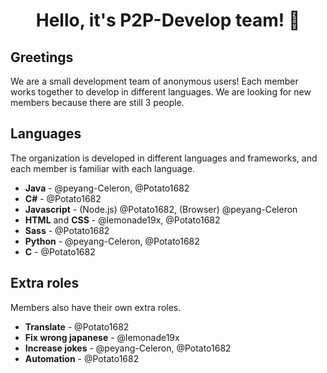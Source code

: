 <h1 align="center">Hello, it's P2P-Develop team! 👋</h1>

## Greetings

We are a small development team of anonymous users!
Each member works together to develop in different languages.
We are looking for new members because there are still 3 people.

## Languages

The organization is developed in different languages and frameworks, and each member is familiar with each language.

-   **Java** - @peyang-Celeron, @Potato1682
-   **C#** - @Potato1682
-   **Javascript** - (Node.js) @Potato1682, (Browser) @peyang-Celeron
-   **HTML** and **CSS** - @lemonade19x, @Potato1682
-   **Sass** - @Potato1682
-   **Python** - @peyang-Celeron, @Potato1682
-   **C** - @Potato1682

## Extra roles

Members also have their own extra roles.

-   **Translate** - @Potato1682
-   **Fix wrong japanese** - @lemonade19x
-   **Increase jokes** - @peyang-Celeron, @Potato1682
-   **Automation** - @Potato1682
